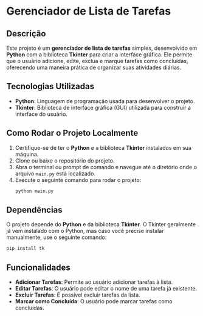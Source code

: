 # Gerenciador de Lista de Tarefas

## Descrição
Este projeto é um **gerenciador de lista de tarefas** simples, desenvolvido em **Python** com a biblioteca **Tkinter** para criar a interface gráfica. Ele permite que o usuário adicione, edite, exclua e marque tarefas como concluídas, oferecendo uma maneira prática de organizar suas atividades diárias.

## Tecnologias Utilizadas
- **Python**: Linguagem de programação usada para desenvolver o projeto.
- **Tkinter**: Biblioteca de interface gráfica (GUI) utilizada para construir a interface do usuário.

## Como Rodar o Projeto Localmente
1. Certifique-se de ter o **Python** e a biblioteca **Tkinter** instalados em sua máquina.
2. Clone ou baixe o repositório do projeto.
3. Abra o terminal ou prompt de comando e navegue até o diretório onde o arquivo `main.py` está localizado.
4. Execute o seguinte comando para rodar o projeto:
   ```bash
   python main.py
   ```


## Dependências
O projeto depende do **Python** e da biblioteca **Tkinter**. O Tkinter geralmente já vem instalado com o Python, mas caso você precise instalar manualmente, use o seguinte comando:

```bash
pip install tk
```
## Funcionalidades
- **Adicionar Tarefas**: Permite ao usuário adicionar tarefas à lista.
- **Editar Tarefas**: O usuário pode editar o nome de uma tarefa já existente.
- **Excluir Tarefas**: É possível excluir tarefas da lista.
- **Marcar como Concluída**: O usuário pode marcar tarefas como concluídas.

